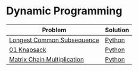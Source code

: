 # Dynamic Programming

|Problem|Solution|
|-|-|
|[Longest Common Subsequence](https://en.wikipedia.org/wiki/Longest_common_subsequence)|[Python](./longest_common_subsequence.py)|
|[01 Knapsack](https://www.geeksforgeeks.org/0-1-knapsack-problem-dp-10/)|[Python](./01_knapsack.py)|
|[Matrix Chain Multiplication](https://en.wikipedia.org/wiki/Matrix_chain_multiplication)|[Python](./matrix_chain_multiplication.py)|